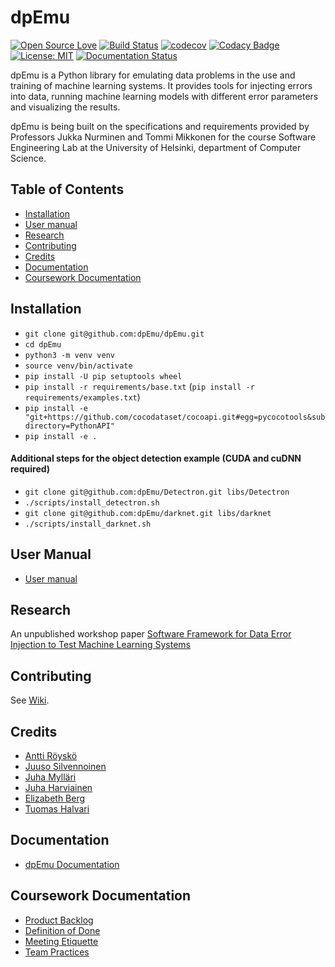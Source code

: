 # dpEmu

[![Open Source Love](https://badges.frapsoft.com/os/v1/open-source.svg?v=103)](https://github.com/ellerbrock/open-source-badges/)
[![Build Status](https://travis-ci.com/dpEmu/dpEmu.svg?branch=master)](https://travis-ci.com/dpEmu/dpEmu)
[![codecov](https://codecov.io/gh/dpEmu/dpEmu/branch/master/graph/badge.svg)](https://codecov.io/gh/dpEmu/dpEmu)
[![Codacy Badge](https://api.codacy.com/project/badge/Grade/87b3b421702b4885a37f4025b59f5381)](https://www.codacy.com/app/thalvari/dpEmu?utm_source=github.com&utm_medium=referral&utm_content=dpEmu/dpEmu&utm_campaign=Badge_Grade)
[![License: MIT](https://img.shields.io/badge/License-MIT-yellow.svg)](https://opensource.org/licenses/MIT)
[![Documentation Status](https://readthedocs.org/projects/dpemu/badge/?version=latest)](https://dpemu.readthedocs.io/en/latest/?badge=latest)

dpEmu is a Python library for emulating data problems in the use and training of machine learning systems. It provides tools for injecting errors into data, running machine learning models with different error parameters and visualizing the results.

dpEmu is being built on the specifications and requirements provided by Professors Jukka Nurminen and Tommi Mikkonen for the course Software Engineering Lab at the University of Helsinki, department of Computer Science.


## Table of Contents

* [Installation](#installation)
* [User manual](#user-manual)
* [Research](#research)
* [Contributing](#contributing)
* [Credits](#credits)
* [Documentation](#documentation)
* [Coursework Documentation](#coursework-documentation)

## Installation

* `git clone git@github.com:dpEmu/dpEmu.git`
* `cd dpEmu`
* `python3 -m venv venv`
* `source venv/bin/activate`
* `pip install -U pip setuptools wheel`
* `pip install -r requirements/base.txt` (`pip install -r requirements/examples.txt`)
* `pip install -e "git+https://github.com/cocodataset/cocoapi.git#egg=pycocotools&subdirectory=PythonAPI"`
* `pip install -e .`

#### Additional steps for the object detection example (CUDA and cuDNN required)

* `git clone git@github.com:dpEmu/Detectron.git libs/Detectron`
* `./scripts/install_detectron.sh`
* `git clone git@github.com:dpEmu/darknet.git libs/darknet`
* `./scripts/install_darknet.sh`

## User Manual

* [User manual](https://dpemu.readthedocs.io/en/latest/index.html#user-manual)

## Research

An unpublished workshop paper [Software Framework for Data Error Injection to Test Machine Learning Systems](Software_Framework_for_Data_Error_Injection_to_Test_Machine_Learning_Systems.pdf)

## Contributing

See [Wiki](https://github.com/dpEmu/dpEmu/wiki/Contributing).

## Credits

* [Antti Röyskö](https://github.com/anroysko)
* [Juuso Silvennoinen](https://github.com/Jsos17)
* [Juha Mylläri](https://github.com/juhamyllari)
* [Juha Harviainen](https://github.com/Kalakuh)
* [Elizabeth Berg](https://github.com/reykjaviks)
* [Tuomas Halvari](https://github.com/thalvari)
  
## Documentation

* [dpEmu Documentation](https://dpemu.readthedocs.io/en/latest/index.html)
  
## Coursework Documentation

* [Product Backlog](https://docs.google.com/spreadsheets/d/1WarfjE1UKnpkwlG3px8kG7dWvZmzVhzRg8-vwbMKG6c)
* [Definition of Done](docs/definition_of_done.md)
* [Meeting Etiquette](docs/meeting_etiquette.md)
* [Team Practices](docs/team_practices.md)
